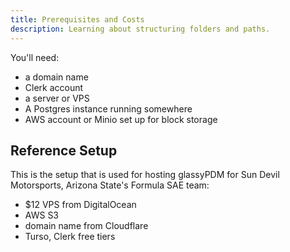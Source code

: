 ```yaml
---
title: Prerequisites and Costs
description: Learning about structuring folders and paths.
---
```

You'll need:
- a domain name
- Clerk account
- a server or VPS
- A Postgres instance running somewhere
- AWS account or Minio set up for block storage
## Reference Setup
This is the setup that is used for hosting glassyPDM for Sun Devil Motorsports, Arizona State's Formula SAE team:
- $12 VPS from DigitalOcean
- AWS S3
- domain name from Cloudflare
- Turso, Clerk free tiers